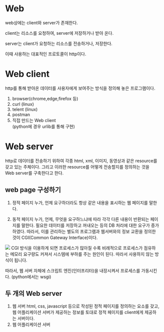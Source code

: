 # Web
web상에는 client와 server가 존재한다.

client는 리소스를 요청하여, server에 저장하거나 받아 온다.

server는 client가 요청하는 리소스를 전송하거나, 저장한다.

이때 사용하는 대표적인 프로토콜이 http이다.

# Web client
http를 통해 받아온 데이터를 사용자에게 보여주는 방식을 정의해 놓은 프로그램이다.

  1. browser(chrome,edge,firefox 등)
  2. curl (linux)
  3. telent (linux)
  4. postman
  5. 직접 만드는 Web client <br>
  (python에 경우 urlib를 통해 구현)
  

# Web server
http로 데이터를 전송하기 위하여 각종 html, xml, 이미지, 동영상과 같은 resource를 갖고 있는 주체이다.
그리고 이러한 resource를 어떻게 전송할지를 정의하는 것을 Web server를 구축한다고 한다.

## web page 구성하기

1. 정적 페이지
누가, 언제 요구하더라도 항상 같은 내용을 표시하는 웹 페이지를 말한다.

2. 동적 페이지
누가, 언제, 무엇을 요구하느냐에 따라 각각 다른 내용이 반환되는 페이지를 말한다.
필요한 데이터를 저장하고 꺼내오는 등의 DB 처리에 대한 요구가 증가하였다.
따라서, 이를 관리하는 별도의 프로그램과 웹서버와의 정보 교환을 정의한 것이 CGI(Common Gateway Interface)이다.
<img src ="https://docs.oracle.com/cd/E19146-01/820-0874/images/training3.gif">
CGI 방식을 이용하게 되면 프로세스가 많아질 수록 비례적으로 프로세스가 점유하는 메모리 요구량도 커져서 시스템에 부하를 주는 원인이 된다.
따라서 사용하지 않는 방식이 됩니다.

따라서, 웹 서버 자체에 스크립트 엔진(인터프리터)을 내장시켜서 프로세스를 가동시킨다. (python에서는 wsgi)


## 두 개의 Web server
1. 웹 서버
html, css, javascript 등으로 작성된 정적 페이지를 정의하는 요소를 갖고, 
웹 어플리케이션 서버가 제공하는 정보를 토대로 정적 페이지를 client에게 제공하는 서버이다.
2. 웹 어플리케이션 서버
